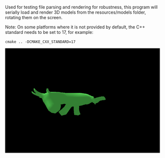 Used for testing file parsing and rendering for robustness, this program will 
serially load and render 3D models from the resources/models folder, rotating 
them on the screen.

Note: On some platforms where it is not provided by default, the C++ standard
needs to be set to 17, for example:

	cmake .. -DCMAKE_CXX_STANDARD=17

![screenshot](screenshot.png)
